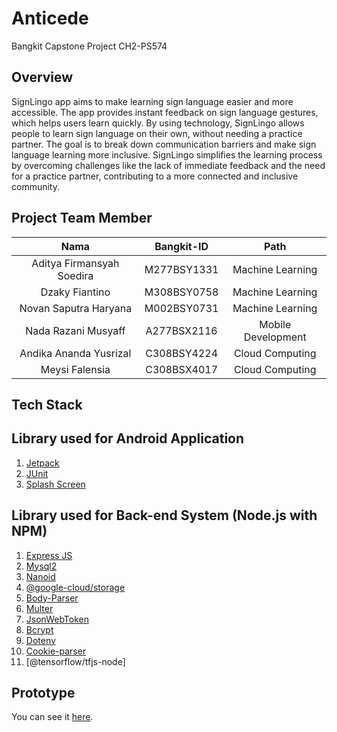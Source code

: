 # Anticede

Bangkit Capstone Project CH2-PS574

<!-- ![logo app](https://github.com/RashidMaulana/Anticede/blob/main/Logo.jpg) -->

## Overview

SignLingo app aims to make learning sign language easier and more accessible. The app provides instant feedback on sign language gestures, which helps users learn quickly. By using technology, SignLingo allows people to learn sign language on their own, without needing a practice partner. The goal is to break down communication barriers and make sign language learning more inclusive. SignLingo simplifies the learning process by overcoming challenges like the lack of immediate feedback and the need for a practice partner, contributing to a more connected and inclusive community.

## Project Team Member

|              Nama                | Bangkit-ID  |        Path         |
|   :-------------------------:    | :--------:  | :----------------:  |
|    Aditya Firmansyah Soedira     | M277BSY1331 |  Machine Learning   |
|          Dzaky Fiantino          | M308BSY0758 |  Machine Learning   |
|      Novan Saputra Haryana       | M002BSY0731 |  Machine Learning   |
|       Nada Razani Musyaff        | A277BSX2116 |  Mobile Development |
|      Andika Ananda Yusrizal      | C308BSY4224 |   Cloud Computing   |
|          Meysi Falensia          | C308BSX4017 |   Cloud Computing   |

## Tech Stack

<!-- ![Tech Stack](https://raw.githubusercontent.com/RashidMaulana/Anticede/main/docs/tech%20stack.png) -->

## Library used for Android Application

1. [Jetpack](https://developer.android.com/guide/topics/ui/layout/recyclerview)
2. [JUnit](https://developer.android.com/jetpack/androidx/releases/lifecycle)
3. [Splash Screen](https://github.com/bumptech/glide)

## Library used for Back-end System (Node.js with NPM)

1. [Express JS](https://expressjs.com)
2. [Mysql2](https://www.npmjs.com/package/mysql2)
3. [Nanoid](https://www.npmjs.com/package/nanoid)
4. [@google-cloud/storage](https://www.npmjs.com/package/@google-cloud/storage)
5. [Body-Parser]()
6. [Multer](https://www.npmjs.com/package/multer)
7. [JsonWebToken](https://www.npmjs.com/package/jsonwebtoken)
8. [Bcrypt](https://www.npmjs.com/package/bcrypt)
9. [Dotenv](https://www.npmjs.com/package/dotenv)
10. [Cookie-parser](https://www.npmjs.com/package/cookie-parser)
11. [@tensorflow/tfjs-node]

## Prototype
You can see it [here](https://www.figma.com/file/IcUbiDaLCVxeD0PbAlQ95Q/SignLingo?type=design&node-id=0-1&mode=design&t=9LuQ2RdaSkUiyTYd-0).

<!-- ## How to use our app

You can install the APK to your phone by downloading it from [here](https://drive.google.com/file/d/1yUKNMWpcXSTz37HKpPKrEpuRATCeW-8l/view?usp=sharing). -->

<!-- ## Deploying to GCP

For documentation on deploying to GCP, check this [document](https://github.com/RashidMaulana/Anticede/blob/main/docs/gcp_deploy.md).

## API Documentation

You can check the API documentation on [https://anticede.app](https://anticede.app)

If the link above doesn't work, check [here](https://app.swaggerhub.com/apis-docs/tsanva/anticede-api/1.0.0)
or [here](https://documenter.getpostman.com/view/19923907/Uz5Nisvw).

We also made a JSON document using OpenAPI Specification, check [here](https://github.com/RashidMaulana/Anticede/blob/main/Cloud%20Computing/docs/anticede-openapi.json).

## Future Developments

TBD -->